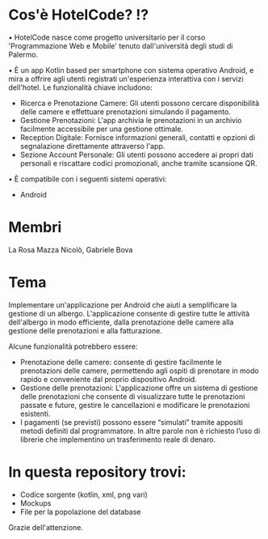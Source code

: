 # Cos'è HotelCode? ⁉️

• HotelCode nasce come progetto universitario per il corso 'Programmazione Web e Mobile' tenuto dall'università degli studi di Palermo.

• È un app Kotlin based per smartphone con sistema operativo Android, e mira a offrire agli utenti registrati un'esperienza interattiva con i servizi dell'hotel. Le funzionalità chiave includono:

- Ricerca e Prenotazione Camere: Gli utenti possono cercare disponibilità delle camere e effettuare prenotazioni simulando il pagamento.
- Gestione Prenotazioni: L'app archivia le prenotazioni in un archivio facilmente accessibile per una gestione ottimale.
- Reception Digitale: Fornisce informazioni generali, contatti e opzioni di segnalazione direttamente attraverso l'app.
- Sezione Account Personale: Gli utenti possono accedere ai propri dati personali e riscattare codici promozionali, anche tramite scansione QR.

• È compatibile con i seguenti sistemi operativi:
- Android

# Membri
La Rosa Mazza Nicolò,
Gabriele Bova

# Tema
Implementare un'applicazione per Android che aiuti a semplificare la gestione di un albergo. L'applicazione consente di gestire tutte le attività dell'albergo in modo efficiente, dalla prenotazione delle camere alla gestione delle prenotazioni e alla fatturazione. 

Alcune funzionalità potrebbero essere: 

- Prenotazione delle camere: consente di gestire facilmente le prenotazioni delle camere, permettendo agli ospiti di prenotare in modo rapido e conveniente dal proprio dispositivo Android. 
- Gestione delle prenotazioni: L'applicazione offre un sistema di gestione delle prenotazioni che consente di visualizzare tutte le prenotazioni passate e future, gestire le cancellazioni e modificare le prenotazioni esistenti. 
- I pagamenti (se previsti) possono essere “simulati” tramite appositi metodi definiti dal programmatore. In altre parole non è richiesto l’uso di librerie che implementino un trasferimento reale di denaro.

# In questa repository trovi:
- Codice sorgente (kotlin, xml, png vari)
- Mockups
- File per la popolazione del database

Grazie dell'attenzione.
